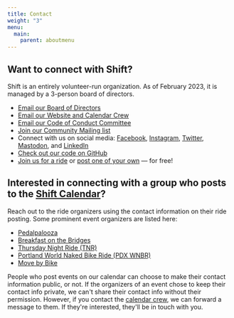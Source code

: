 ```yaml
---
title: Contact
weight: "3"
menu:
  main:
    parent: aboutmenu
---
```

## Want to connect with Shift?

S﻿hift is an entirely volunteer-run organization.  As of February 2023, it is managed by a 3-person board of directors.

* [Email our Board of Directors](mailto:board@shift2bikes.org)
* [Email our Website and Calendar Crew](mailto:bikecal@shift2bikes.org)
* [Email our Code of Conduct Committee](mailto:conduct@shift2bikes.org)
* [Join our Community Mailing list](/pages/email-list/)
* Connect with us on social media: [Facebook](https://www.facebook.com/shift2bikes/), [Instagram](https://www.instagram.com/shift2bikes/), [Twitter](https://twitter.com/shift2bikes), [Mastodon](https://pdx.social/@shift2bikes), and [LinkedIn](https://www.linkedin.com/company/shift2bikes)
* [Check out our code on GitHub](https://github.com/shift-org)
* [Join us for a ride](/calendar/) or [post one of your own](/addevent/) — for free!

## Interested in connecting with a group who posts to the [Shift Calendar](https://www.shift2bikes.org/calendar/)?

Reach out to the ride organizers using the contact information on their ride posting. Some prominent event organizers are listed here: 

* [Pedalpalooza](mailto:pedalpalooza@gmail.com)
* [Breakfast on the Bridges](mailto:bonb@lists.riseup.net)
* [Thursday Night Ride (TNR)](https://www.facebook.com/PortlandUrbanBike)
* [Portland World Naked Bike Ride (PDX WNBR)](mailto:pdxwnbr@gmail.com)
* [Move by Bike](https://www.facebook.com/groups/movebybike)

People who post events on our calendar can choose to make their contact information public, or not. If the organizers of an event chose to keep their contact info private, we can't share their contact info without their permission. However, if you contact the [calendar crew](mailto:bikecal@shift2bikes.org), we can forward a message to them. If they're interested, they'll be in touch with you.